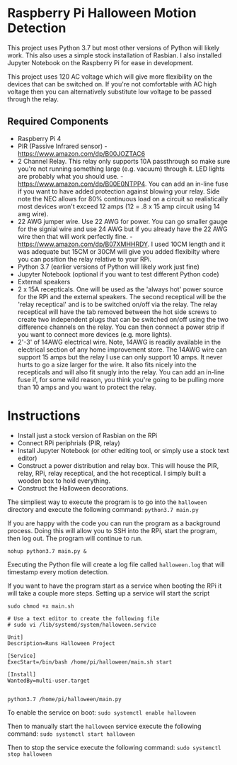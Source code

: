# Raspberry Pi Halloween Motion Detection
This project uses Python 3.7 but most other versions of Python will likely work. This also uses a simple stock installation of Rasbian.  I also installed Jupyter Notebook on the Raspberry Pi for ease in development.

This project uses 120 AC voltage which will give more flexibility on the devices that can be switched on.  If you're not comfortable with AC high voltage then you can alternatively substitute low voltage to be passed through the relay.

## Required Components
* Raspberry Pi 4
* PIR (Passive Infrared sensor) - https://www.amazon.com/dp/B00JOZTAC6
* 2 Channel Relay.  This relay only supports 10A passthrough so make sure you're not running something large (e.g. vacuum) through it.  LED lights are probably what you should use. - https://www.amazon.com/dp/B00E0NTPP4.  You can add an in-line fuse if you want to have added protection against blowing your relay.  Side note the NEC allows for 80% continuous load on a circuit so realistically most devices won't exceed 12 amps (12 = .8 x 15 amp circuit using 14 awg wire).
* 22 AWG jumper wire.  Use 22 AWG for power.  You can go smaller gauge for the signial wire and use 24 AWG but if you already have the 22 AWG wire then that will work perfectly fine. - https://www.amazon.com/dp/B07XMHHRDY.  I used 10CM length and it was adequate but 15CM or 30CM will give you added flexibilty where you can position the relay relative to your RPi.
* Python 3.7 (earlier versions of Python will likely work just fine)
* Jupyter Notebook (optional if you want to test different Python code)
* External speakers
* 2 x 15A recepticals.  One will be used as the 'always hot' power source for the RPi and the external speakers.  The second receptical will be the 'relay receptical' and is to be switched on/off via the relay.  The relay receptical will have the tab removed between the hot side screws to create two independent plugs that can be switched on/off using the two difference channels on the relay.  You can then connect a power strip if you want to connect more devices (e.g. more lights).
* 2'-3' of 14AWG electrical wire.  Note, 14AWG is readily available in the electrical section of any home improvement store.  The 14AWG wire can support 15 amps but the relay I use can only support 10 amps.  It never hurts to go a size larger for the wire.  It also fits nicely into the recepticals and will also fit snugly into the relay.  You can add an in-line fuse if, for some wild reason, you think you're going to be pulling more than 10 amps and you want to protect the relay.


# Instructions
* Install just a stock version of Rasbian on the RPi
* Connect RPi periphrials (PIR, relay)
* Install Jupyter Notebook (or other editing tool, or simply use a stock text editor)
* Construct a power distribution and relay box.  This will house the PIR, relay, RPi, relay receptical, and the hot receptical.  I simply built a wooden box to hold everything.
* Construct the Halloween decorations.

The simpliest way to execute the program is to go into the `halloween` directory and execute the following command: `python3.7 main.py`

If you are happy with the code you can run the program as a background process.  Doing this will allow you to SSH into the RPi, start the program, then log out.  The program will continue to run.

`nohup python3.7 main.py &`

Executing the Python file will create a log file called `halloween.log` that will timestamp every motion detection.

If you want to have the program start as a service when booting the RPi it will take a couple more steps.  Setting up a service will start the script 

`sudo chmod +x main.sh`

```
# Use a text editor to create the following file
# sudo vi /lib/systemd/system/halloween.service

Unit]
Description=Runs Halloween Project

[Service]
ExecStart=/bin/bash /home/pi/halloween/main.sh start

[Install]
WantedBy=multi-user.target
                        
```

`python3.7 /home/pi/halloween/main.py`

To enable the service on boot:
`sudo systemctl enable halloween`

Then to manually start the `halloween` service execute the following command:
`sudo systemctl start halloween`

Then to stop the service execute the following command:
`sudo systemctl stop halloween`
